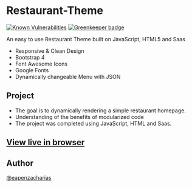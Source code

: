 # Restaurant-Theme

[![Known Vulnerabilities](https://snyk.io/test/github/eapenzacharias/Restaurant-Theme/badge.svg)](https://snyk.io/test/github/eapenzacharias/Restaurant-Theme)
[![Greenkeeper badge](https://badges.greenkeeper.io/eapenzacharias/Restaurant-Theme.svg)](https://greenkeeper.io/)

An easy to use Restaurant Theme built on JavaScript, HTML5 and Saas

* Responsive & Clean Design
* Bootstrap 4
* Font Awesome Icons
* Google Fonts
* Dynamically changeable Menu with JSON

## Project

* The goal is to dynamically rendering a simple restaurant homepage.
* Understanding of the benefits of modularized code
* The project was completed using JavaScript, HTML and Saas.

## [View live in browser](https://eapenzacharias.github.io/Restaurant-Theme/index.html)

## Author

 [@eapenzacharias](https://github.com/eapenzacharias)
